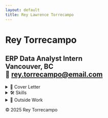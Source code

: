 ```yaml
---
layout: default
title: Rey Lawrence Torrecampo
---
```



# Rey Torrecampo

**ERP Data Analyst Intern**  
Vancouver, BC  
📧 rey.torrecampo@email.com
---
<details>
  <summary>📄 Cover Letter</summary>
  
## Cover Letter

Dear Vizzion Hiring Team,

<p> I’m excited to apply for the Software Engineer position at Vizzion. With a strong foundation in software development and hands-on experience supporting enterprise systems, I’m eager to contribute to your mission of delivering high-quality road imagery solutions. </p>

<p> During my 16-month internship at Kardium, I played a key role in the ERP go-live release, collaborating across departments to ensure data integrity and system performance. My work involved designing internal tools, optimizing SQL queries, and supporting cross-functional teams—experiences. I’m passionate about building tools that solve real-world problems and thrive in environments that value integrity, innovation, and long-term impact </p>

<p> I’m particularly drawn to Vizzion’s values of integrity, long-term impact, and continuous improvement. These resonate with my own approach to work I prioritize thoughtful design, clear communication, and sustainable solutions. </p>

<p> I’d love the opportunity to bring my energy, curiosity, and technical skills to Vizzion’s team. Thank you for considering my application—I look forward to the possibility of discussing how I can contribute to your continued success. </p>

<p> I look forward to the opportunity to bring my energy, curiosity, and technical skills to your team. </p>

Sincerely,


**Rey Torrecampo** 

---
</details>

<details>
  <summary>🛠️ Skills</summary>
  
## 🛠️ Technical Skills
- **Languages:** Python, SQL, JavaScript, PHP, HTML/CSS
  
- **Databases:** PostgreSQL, MySQL, MS SQL Server
  
- **Tools:** Tableau, Looker, Jupyter, AWS EC2, Lambda
  
- **Concepts:** Data Analysis, RDBMS, API Development, Cloud Infrastructure

---
## 📈 Experience
- **ERP Go-Live Contributor** at Kardium
 
  Supported cross-functional teams during a major enterprise system rollout.


- **Internal Tools Developer**

  Built and optimized tools for data analysis and reporting.


- **Collaborator & Communicator**
  
  Worked closely with engineers, managers, and stakeholders to deliver high-quality solutions.


## 💼 Projects

### 🏥 Health Information Management System
- **Summary:** Built a mobile-accessible API system using AWS Lambda and MS SQL Server.  
- **Tools:** _AWS Lambda, Python, T-SQL _
- **Skills:** _ API Development, Cloud Integration, Mobile Backend_

🔗 [Full Documentation](https://drive.google.com/file/d/17rDCuWskhmumeTC5LrPi2npBAy99ulI4/view?usp=drive_link)

---

### 🗃️ Management Information System for Database Monitoring
- **Summary:** Modify and retrofit inventory management systems to function with relational database systems through a web interface designed for operation on a Windows server (deployed via AWS). The programming languages involved include SQL, Python, JavaScript, PHP, CSS, and HTML. Regrettably, the system was deactivated due to accumulating expenses. However, all documentation remains accessible below.
- **Tools:** _SQL, Python, JavaScript, PHP, HTML/CSS_ 
- **Skills:** _Full-Stack Development, RDBMS, IT Infrastructure Design_

🔗 [Full Documentation](https://zenodo.org/records/8176445)

---

### 🤖 Telegram Bot Integration
- **Summary:** Created a Telegram bot hosted on AWS EC2, integrated with MySQL and APIs for messaging.  
- **Tools:** _Python, AWS EC2, MySQL, Twilio, Mailgun _
- **Skills:** _Bot Development, API Integration, Cloud Deployment  _

🔗 [Github Page](https://renece153.github.io/telegram_bot/)

</details>
<details>
  <summary>🌱 Outside Work</summary>
---
  
I volunteer at:
1. Big Brothers of Greater Vancouver (Math Tutor)
2. Volunteer at AniRevo (Anime Revolution)
3. Volunteer at Pinoy Burnaby Burnaby
4. Volunteer at S.U.C.C.E.S.S.
5. Previously Volunteer for B.E.S.T. (Better Environmentally Sound Transportation)

---
</details>

© 2025 Rey Torrecampo

